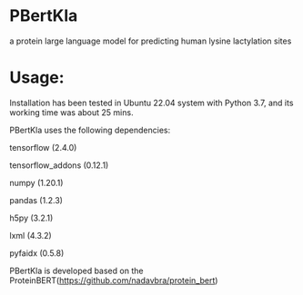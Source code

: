 # PBertKla
a protein large language model for predicting human lysine lactylation sites


# Usage:
Installation has been tested in Ubuntu 22.04 system with Python 3.7, and its working time was about 25 mins.

PBertKla uses the following dependencies:

tensorflow (2.4.0)

tensorflow_addons (0.12.1)

numpy (1.20.1)

pandas (1.2.3)

h5py (3.2.1)

lxml (4.3.2)

pyfaidx (0.5.8)

PBertKla is developed based on the ProteinBERT(https://github.com/nadavbra/protein_bert)
